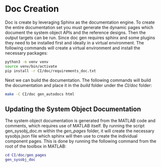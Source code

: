 # Doc Creation

Doc is create by leveraging Sphinx as the documentation engine. To create the entire documentation set you must generate the dynamic pages which document the system object APIs and the reference designs. Then the output targets can be run. Since doc gen requires sphinx and some plugins they need to be installed first and ideally in a virtual environment. The following commands will create a virtual environment and install the necessary packages:

```bash
python3 -m venv venv
source venv/bin/activate
pip install -r CI/doc/requirements_doc.txt
```

Next we can build the documentation. The following commands will build the documentation and place it in the *build* folder under the *CI/doc* folder:

```bash
make -C CI/doc gen_autodocs html
```

## Updating the System Object Documentation

The system object documentation is generated from the MATLAB code and comments, which requires use of MATLAB itself. By running the script gen_sysobj_doc.m within the *gen_pages* folder, it will create the necessary sysobjs.json file which sphinx will then use to create the individual component pages. This is done by running the following command from the root of the toolbox in MATLAB:

```matlab
cd CI/doc/gen_pages
gen_sysobj_doc
```
